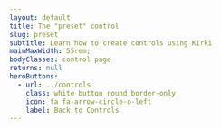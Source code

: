 ```yaml
---
layout: default
title: The "preset" control
slug: preset
subtitle: Learn how to create controls using Kirki
mainMaxWidth: 55rem;
bodyClasses: control page
returns: null
heroButtons:
  - url: ../controls
    class: white button round border-only
    icon: fa fa-arrow-circle-o-left
    label: Back to Controls
---
```

